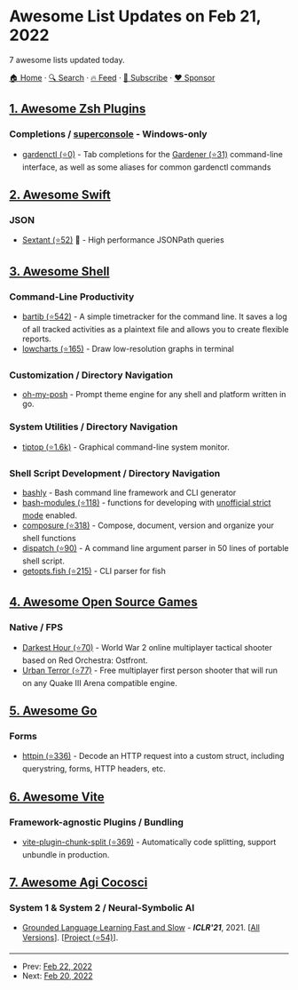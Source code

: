 # Awesome List Updates on Feb 21, 2022

7 awesome lists updated today.

[🏠 Home](/README.md) · [🔍 Search](https://www.trackawesomelist.com/search/) · [🔥 Feed](https://www.trackawesomelist.com/rss.xml) · [📮 Subscribe](https://trackawesomelist.us17.list-manage.com/subscribe?u=d2f0117aa829c83a63ec63c2f&id=36a103854c) · [❤️  Sponsor](https://github.com/sponsors/theowenyoung)



## [1. Awesome Zsh Plugins](/content/unixorn/awesome-zsh-plugins/README.md)

### Completions / [superconsole](https://github.com/alexchmykhalo/superconsole) - Windows-only

*   [gardenctl (⭐0)](https://github.com/holgerkoser/gardenctl) - Tab completions for the [Gardener (⭐31)](https://github.com/gardener/gardenctl-v2) command-line interface, as well as some aliases for common gardenctl commands

## [2. Awesome Swift](/content/matteocrippa/awesome-swift/README.md)

### JSON

*   [Sextant (⭐52)](https://github.com/KittyMac/Sextant) :penguin: - High performance JSONPath queries

## [3. Awesome Shell](/content/alebcay/awesome-shell/README.md)

### Command-Line Productivity

*   [bartib (⭐542)](https://github.com/nikolassv/bartib) - A simple timetracker for the command line. It saves a log of all tracked activities as a plaintext file and allows you to create flexible reports.
*   [lowcharts (⭐165)](https://github.com/juan-leon/lowcharts) - Draw low-resolution graphs in terminal

### Customization / Directory Navigation

*   [oh-my-posh](https://ohmyposh.dev) - Prompt theme engine for any shell and platform written in go.

### System Utilities / Directory Navigation

*   [tiptop (⭐1.6k)](https://github.com/nschloe/tiptop) - Graphical command-line system monitor.

### Shell Script Development / Directory Navigation

*   [bashly](https://bashly.dannyb.co/) - Bash command line framework and CLI generator
*   [bash-modules (⭐118)](https://github.com/vlisivka/bash-modules) - functions for developing with [unofficial strict mode](http://redsymbol.net/articles/unofficial-bash-strict-mode/) enabled.
*   [composure (⭐318)](https://github.com/erichs/composure) - Compose, document, version and organize your shell functions
*   [dispatch (⭐90)](https://github.com/Mosai/workshop/blob/master/doc/dispatch.md) - A command line argument parser in 50 lines of portable shell script.
*   [getopts.fish (⭐215)](https://github.com/jorgebucaran/getopts.fish) - CLI parser for fish

## [4. Awesome Open Source Games](/content/michelpereira/awesome-open-source-games/README.md)

### Native / FPS

*   [Darkest Hour (⭐70)](https://github.com/DarklightGames/DarkestHour) - World War 2 online multiplayer tactical shooter based on Red Orchestra: Ostfront.
*   [Urban Terror (⭐77)](https://github.com/FrozenSand/UrbanTerror4) - Free multiplayer first person shooter that will run on any Quake III Arena compatible engine.

## [5. Awesome Go](/content/avelino/awesome-go/README.md)

### Forms

*   [httpin (⭐336)](https://github.com/ggicci/httpin) - Decode an HTTP request into a custom struct, including querystring, forms, HTTP headers, etc.

## [6. Awesome Vite](/content/vitejs/awesome-vite/README.md)

### Framework-agnostic Plugins / Bundling

*   [vite-plugin-chunk-split (⭐369)](https://github.com/sanyuan0704/vite-plugin-chunk-split) - Automatically code splitting, support unbundle in production.

## [7. Awesome Agi Cocosci](/content/YuzheSHI/awesome-agi-cocosci/README.md)

### System 1 & System 2 / Neural-Symbolic AI

*   [Grounded Language Learning Fast and Slow](https://arxiv.org/pdf/2009.01719.pdf) - ***ICLR'21***, 2021. \[[All Versions](https://scholar.google.com/scholar?cluster=17735027444431750346\&hl=en\&as_sdt=0,5)]. \[[Project (⭐54)](https://github.com/deepmind/dm_fast_mapping?s=05)].

---

- Prev: [Feb 22, 2022](/content/2022/02/22/README.md)
- Next: [Feb 20, 2022](/content/2022/02/20/README.md)